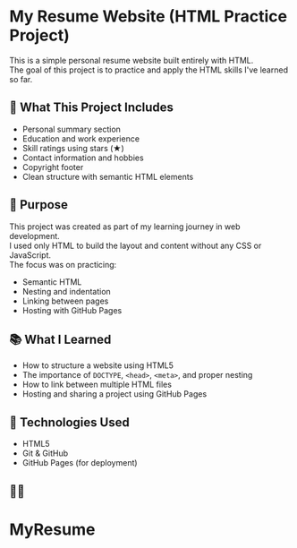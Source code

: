 # My Resume Website (HTML Practice Project)

This is a simple personal resume website built entirely with HTML.  
The goal of this project is to practice and apply the HTML skills I've learned so far.

## 📄 What This Project Includes

- Personal summary section
- Education and work experience
- Skill ratings using stars (★)
- Contact information and hobbies
- Copyright footer
- Clean structure with semantic HTML elements

## 🎯 Purpose

This project was created as part of my learning journey in web development.  
I used only HTML to build the layout and content without any CSS or JavaScript.  
The focus was on practicing:
- Semantic HTML
- Nesting and indentation
- Linking between pages
- Hosting with GitHub Pages

## 📚 What I Learned

- How to structure a website using HTML5
- The importance of `DOCTYPE`, `<head>`, `<meta>`, and proper nesting
- How to link between multiple HTML files
- Hosting and sharing a project using GitHub Pages

## 🔧 Technologies Used

- HTML5
- Git & GitHub
- GitHub Pages (for deployment)

## 🙋‍♂️
# MyResume
